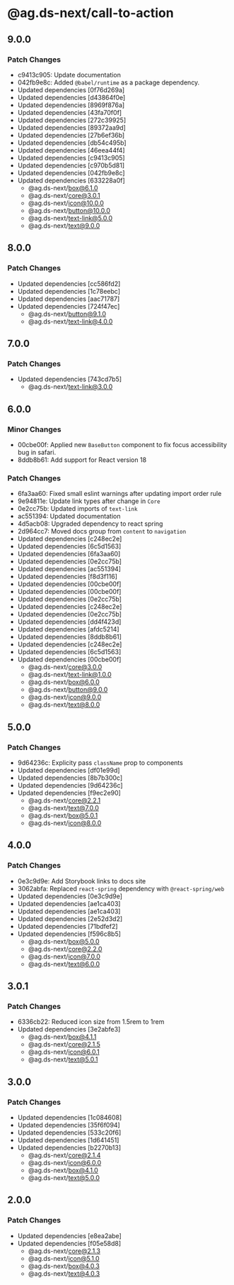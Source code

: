 # @ag.ds-next/call-to-action

## 9.0.0

### Patch Changes

- c9413c905: Update documentation
- 042fb9e8c: Added `@babel/runtime` as a package dependency.
- Updated dependencies [0f76d269a]
- Updated dependencies [d43864f0e]
- Updated dependencies [8969f876a]
- Updated dependencies [43fa70f0f]
- Updated dependencies [272c39925]
- Updated dependencies [89372aa9d]
- Updated dependencies [27b6ef36b]
- Updated dependencies [db54c495b]
- Updated dependencies [46eea44f4]
- Updated dependencies [c9413c905]
- Updated dependencies [c970b5d81]
- Updated dependencies [042fb9e8c]
- Updated dependencies [633228a0f]
  - @ag.ds-next/box@6.1.0
  - @ag.ds-next/core@3.0.1
  - @ag.ds-next/icon@10.0.0
  - @ag.ds-next/button@10.0.0
  - @ag.ds-next/text-link@5.0.0
  - @ag.ds-next/text@9.0.0

## 8.0.0

### Patch Changes

- Updated dependencies [cc586fd2]
- Updated dependencies [1c78eebc]
- Updated dependencies [aac71787]
- Updated dependencies [724f47ec]
  - @ag.ds-next/button@9.1.0
  - @ag.ds-next/text-link@4.0.0

## 7.0.0

### Patch Changes

- Updated dependencies [743cd7b5]
  - @ag.ds-next/text-link@3.0.0

## 6.0.0

### Minor Changes

- 00cbe00f: Applied new `BaseButton` component to fix focus accessibility bug in safari.
- 8ddb8b61: Add support for React version 18

### Patch Changes

- 6fa3aa60: Fixed small eslint warnings after updating import order rule
- 9e94811e: Update link types after change in `Core`
- 0e2cc75b: Updated imports of `text-link`
- ac551394: Updated documentation
- 4d5acb08: Upgraded dependency to react spring
- 2d964cc7: Moved docs group from `content` to `navigation`
- Updated dependencies [c248ec2e]
- Updated dependencies [6c5d1563]
- Updated dependencies [6fa3aa60]
- Updated dependencies [0e2cc75b]
- Updated dependencies [ac551394]
- Updated dependencies [f8d3f116]
- Updated dependencies [00cbe00f]
- Updated dependencies [00cbe00f]
- Updated dependencies [0e2cc75b]
- Updated dependencies [c248ec2e]
- Updated dependencies [0e2cc75b]
- Updated dependencies [dd4f423d]
- Updated dependencies [afdc5214]
- Updated dependencies [8ddb8b61]
- Updated dependencies [c248ec2e]
- Updated dependencies [6c5d1563]
- Updated dependencies [00cbe00f]
  - @ag.ds-next/core@3.0.0
  - @ag.ds-next/text-link@1.0.0
  - @ag.ds-next/box@6.0.0
  - @ag.ds-next/button@9.0.0
  - @ag.ds-next/icon@9.0.0
  - @ag.ds-next/text@8.0.0

## 5.0.0

### Patch Changes

- 9d64236c: Explicity pass `className` prop to components
- Updated dependencies [df01e99d]
- Updated dependencies [8b7b300c]
- Updated dependencies [9d64236c]
- Updated dependencies [f9ec2e90]
  - @ag.ds-next/core@2.2.1
  - @ag.ds-next/text@7.0.0
  - @ag.ds-next/box@5.0.1
  - @ag.ds-next/icon@8.0.0

## 4.0.0

### Patch Changes

- 0e3c9d9e: Add Storybook links to docs site
- 3062abfa: Replaced `react-spring` dependency with `@react-spring/web`
- Updated dependencies [0e3c9d9e]
- Updated dependencies [ae1ca403]
- Updated dependencies [ae1ca403]
- Updated dependencies [2e52d3d2]
- Updated dependencies [71bdfef2]
- Updated dependencies [f596c8b5]
  - @ag.ds-next/box@5.0.0
  - @ag.ds-next/core@2.2.0
  - @ag.ds-next/icon@7.0.0
  - @ag.ds-next/text@6.0.0

## 3.0.1

### Patch Changes

- 6336cb22: Reduced icon size from 1.5rem to 1rem
- Updated dependencies [3e2abfe3]
  - @ag.ds-next/box@4.1.1
  - @ag.ds-next/core@2.1.5
  - @ag.ds-next/icon@6.0.1
  - @ag.ds-next/text@5.0.1

## 3.0.0

### Patch Changes

- Updated dependencies [1c084608]
- Updated dependencies [35f6f094]
- Updated dependencies [533c20f6]
- Updated dependencies [1d641451]
- Updated dependencies [b2270b13]
  - @ag.ds-next/core@2.1.4
  - @ag.ds-next/icon@6.0.0
  - @ag.ds-next/box@4.1.0
  - @ag.ds-next/text@5.0.0

## 2.0.0

### Patch Changes

- Updated dependencies [e8ea2abe]
- Updated dependencies [f05e58d8]
  - @ag.ds-next/core@2.1.3
  - @ag.ds-next/icon@5.1.0
  - @ag.ds-next/box@4.0.3
  - @ag.ds-next/text@4.0.3
